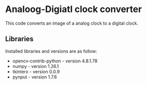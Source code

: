 # Analoog-Digiatl clock converter
This code converts an image of a analog clock to a digital clock.


## Libraries
Installed libraries and versions are as follow:
* opencv-contrib-python - version 4.8.1.78
* numpy - version 1.26.1
* tkinterx - version 0.0.9
* pynput - version 1.7.6

